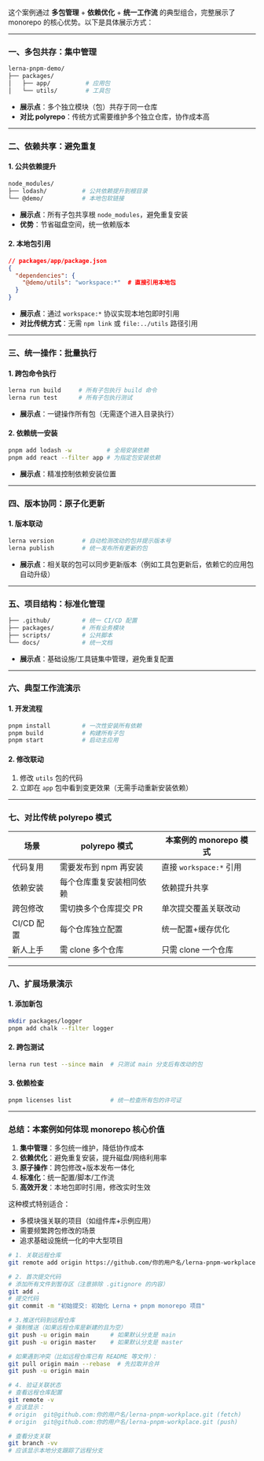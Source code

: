 这个案例通过 **多包管理** + **依赖优化** + **统一工作流** 的典型组合，完整展示了 monorepo 的核心优势。以下是具体展示方式：

---

### 一、多包共存：集中管理

```bash
lerna-pnpm-demo/
├── packages/
│   ├── app/          # 应用包
│   └── utils/        # 工具包
```

- **展示点**：多个独立模块（包）共存于同一仓库
- **对比 polyrepo**：传统方式需要维护多个独立仓库，协作成本高

---

### 二、依赖共享：避免重复

#### 1. 公共依赖提升

```bash
node_modules/
├── lodash/          # 公共依赖提升到根目录
└── @demo/           # 本地包软链接
```

- **展示点**：所有子包共享根 `node_modules`，避免重复安装
- **优势**：节省磁盘空间，统一依赖版本

#### 2. 本地包引用

```json
// packages/app/package.json
{
  "dependencies": {
    "@demo/utils": "workspace:*"  # 直接引用本地包
  }
}
```

- **展示点**：通过 `workspace:*` 协议实现本地包即时引用
- **对比传统方式**：无需 `npm link` 或 `file:../utils` 路径引用

---

### 三、统一操作：批量执行

#### 1. 跨包命令执行

```bash
lerna run build     # 所有子包执行 build 命令
lerna run test      # 所有子包执行测试
```

- **展示点**：一键操作所有包（无需逐个进入目录执行）

#### 2. 依赖统一安装

```bash
pnpm add lodash -w          # 全局安装依赖
pnpm add react --filter app # 为指定包安装依赖
```

- **展示点**：精准控制依赖安装位置

---

### 四、版本协同：原子化更新

#### 1. 版本联动

```bash
lerna version        # 自动检测改动的包并提示版本号
lerna publish        # 统一发布所有更新的包
```

- **展示点**：相关联的包可以同步更新版本（例如工具包更新后，依赖它的应用包自动升级）

---

### 五、项目结构：标准化管理

```bash
├── .github/         # 统一 CI/CD 配置
├── packages/        # 所有业务模块
├── scripts/         # 公共脚本
└── docs/            # 统一文档
```

- **展示点**：基础设施/工具链集中管理，避免重复配置

---

### 六、典型工作流演示

#### 1. 开发流程

```bash
pnpm install         # 一次性安装所有依赖
pnpm build           # 构建所有子包
pnpm start           # 启动主应用
```

#### 2. 修改联动

1. 修改 `utils` 包的代码
2. 立即在 `app` 包中看到变更效果（无需手动重新安装依赖）

---

### 七、对比传统 polyrepo 模式

| 场景       | polyrepo 模式            | 本案例的 monorepo 模式  |
| ---------- | ------------------------ | ----------------------- |
| 代码复用   | 需要发布到 npm 再安装    | 直接 `workspace:*` 引用 |
| 依赖安装   | 每个仓库重复安装相同依赖 | 依赖提升共享            |
| 跨包修改   | 需切换多个仓库提交 PR    | 单次提交覆盖关联改动    |
| CI/CD 配置 | 每个仓库独立配置         | 统一配置+缓存优化       |
| 新人上手   | 需 clone 多个仓库        | 只需 clone 一个仓库     |

---

### 八、扩展场景演示

#### 1. 添加新包

```bash
mkdir packages/logger
pnpm add chalk --filter logger
```

#### 2. 跨包测试

```bash
lerna run test --since main  # 只测试 main 分支后有改动的包
```

#### 3. 依赖检查

```bash
pnpm licenses list           # 统一检查所有包的许可证
```

---

### 总结：本案例如何体现 monorepo 核心价值

1. **集中管理**：多包统一维护，降低协作成本
2. **依赖优化**：避免重复安装，提升磁盘/网络利用率
3. **原子操作**：跨包修改+版本发布一体化
4. **标准化**：统一配置/脚本/工作流
5. **高效开发**：本地包即时引用，修改实时生效

这种模式特别适合：

- 多模块强关联的项目（如组件库+示例应用）
- 需要频繁跨包修改的场景
- 追求基础设施统一化的中大型项目

<!-- 本地仓库关联远程仓库 -->

```bash
# 1. 关联远程仓库
git remote add origin https://github.com/你的用户名/lerna-pnpm-workplace.git

# 2. 首次提交代码
# 添加所有文件到暂存区（注意排除 .gitignore 的内容）
git add .
# 提交代码
git commit -m "初始提交: 初始化 Lerna + pnpm monorepo 项目"

# 3.推送代码到远程仓库
# 强制推送（如果远程仓库是新建的且为空）
git push -u origin main      # 如果默认分支是 main
git push -u origin master    # 如果默认分支是 master

# 如果遇到冲突（比如远程仓库已有 README 等文件）：
git pull origin main --rebase  # 先拉取并合并
git push -u origin main

# 4. 验证关联状态
# 查看远程仓库配置
git remote -v
# 应该显示：
# origin  git@github.com:你的用户名/lerna-pnpm-workplace.git (fetch)
# origin  git@github.com:你的用户名/lerna-pnpm-workplace.git (push)

# 查看分支关联
git branch -vv
# 应该显示本地分支跟踪了远程分支

```
